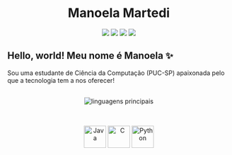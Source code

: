 <h1 align="center"> Manoela Martedi </h1>

<p align="center">
	<a href="https://www.linkedin.com/in/manoela-martedi/"><img src="https://img.shields.io/badge/-LinkedIn-blue?style=flat-square&logo=linkedin"></img></a>
	<a href="https://api.whatsapp.com/send?phone=+5511994216956"><img src="https://img.shields.io/badge/-whatsapp-25d366&labelColor=white?style=flat-square&logo=Whatsapp&logoColor=white"></img></a>
  <a href="https://instagram.com/m.martedi" target="_blank"><img src="https://img.shields.io/badge/-Instagram-%23E4405F?style=flat-square&logo=instagram&logoColor=white" target="_blank"></a>
	<a href="mailto:manoelamartedi@hotmail.com"><img src="https://img.shields.io/badge/-email me-rgb(255, 117, 182)?style=flat-square&logo=gmail&logoColor=white"></img></a>
</p>

<h2>Hello, world! Meu nome é Manoela ✨</h2>

<p>
  Sou uma estudante de Ciência da Computação (PUC-SP) apaixonada pelo que a tecnologia tem a nos oferecer!
</p>

<!--![Manoela's GitHub stats](https://github-readme-stats.vercel.app/api?username=manozita&hide=contribs,prs)-->
<p align="center" style="padding: 16px"> 
	<img src="https://github-readme-stats.vercel.app/api/top-langs/?username=manozita&layout=compact&theme=bear" alt="linguagens principais">
</p>

<div align="center" style="display: inline_block"><br>
  <img aligh="center" alt="Java" height="50" width="50" src="https://cdn.jsdelivr.net/gh/devicons/devicon@latest/icons/java/java-plain-wordmark.svg" />
  <img aligh="center" alt="C" height="50" width="50" src="https://cdn.jsdelivr.net/gh/devicons/devicon@latest/icons/c/c-plain.svg" />
  <img aligh="center" alt="Python" height="50" width="50"  src="https://cdn.jsdelivr.net/gh/devicons/devicon@latest/icons/python/python-plain.svg" />
</div>
